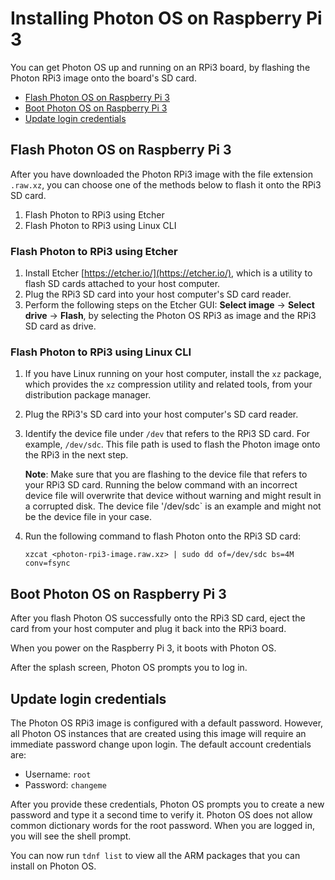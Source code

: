 # Installing Photon OS on Raspberry Pi 3

You can get Photon OS up and running on an RPi3 board, by flashing the Photon RPi3 image onto the board's SD card. 


- [Flash Photon OS on Raspberry Pi 3](#flash-photon-os-on-raspberry-pi-3)
- [Boot Photon OS on Raspberry Pi 3](#boot-photon-os-on-raspberry-pi-3)
- [Update login credentials](#update-login-credentials)


## Flash Photon OS on Raspberry Pi 3

After you have downloaded the Photon RPi3 image with the file extension `.raw.xz`, you can choose one of the methods below to flash it onto the RPi3 SD card.


1. Flash Photon to RPi3 using Etcher
1. Flash Photon to RPi3 using Linux CLI


### Flash Photon to RPi3 using Etcher
    
1. Install Etcher [https://etcher.io/](https://etcher.io/), which is a utility to flash SD cards attached to your host computer.
1. Plug the RPi3 SD card into your host computer's SD card reader.
1. Perform the following steps on the Etcher GUI: **Select image** -> **Select drive** -> **Flash**, by selecting the Photon OS RPi3 as image and the RPi3 SD card as drive.

### Flash Photon to RPi3 using Linux CLI
   
1. If you have Linux running on your host computer, install the `xz` package, which provides the `xz` compression utility and related tools, from your distribution package manager.
1. Plug the RPi3's SD card into your host computer's SD card reader.
1. Identify the device file under `/dev` that refers to the RPi3 SD card. For example, `/dev/sdc`. This file path is used to flash the Photon image onto the RPi3 in the next step.
    
    **Note**: Make sure that you are flashing to the device file that refers to your RPi3 SD card. Running the below command with an incorrect device file will overwrite that device without warning and might result in a corrupted disk. The device file '/dev/sdc` is an example and might not be the device file in your case. 
        
1. Run the following command to flash Photon onto the RPi3 SD card:
        
    `xzcat <photon-rpi3-image.raw.xz> | sudo dd of=/dev/sdc bs=4M conv=fsync`

## Boot Photon OS on Raspberry Pi 3

After you flash Photon OS successfully onto the RPi3 SD card, eject the card from your host computer and plug it back into the RPi3 board.
	    
When you power on the Raspberry Pi 3, it boots with Photon OS.
	    
After the splash screen, Photon OS prompts you to log in.

## Update login credentials

The Photon OS RPi3 image is configured with a default password. However, all Photon OS instances that are created using this image will require an immediate password change upon login. The default account credentials are:
	    
 - Username: ``root`` 
 - Password: ``changeme``
	    
After you provide these credentials, Photon OS prompts you to create a new password and type it a second time to verify it. Photon OS does not allow common dictionary words for the root password. When you are logged in, you will see the shell prompt.
    
You can now run `tdnf list` to view all the ARM packages that you can install on Photon OS.

